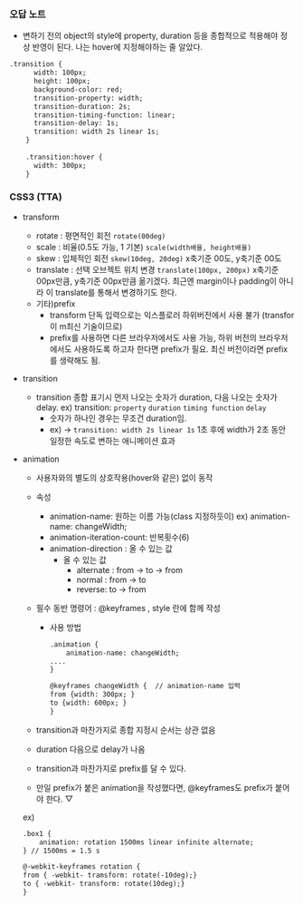 ### 오답 노트

- 변하기 전의 object의 style에 property, duration 등을 종합적으로 적용해야 정상 반영이 된다. 나는 hover에 지정해야하는 줄 알았다.

```html
.transition {
      width: 100px;
      height: 100px;
      background-color: red;
      transition-property: width;
      transition-duration: 2s;
      transition-timing-function: linear;
      transition-delay: 1s;
      transition: width 2s linear 1s;
    }
    
    .transition:hover {
      width: 300px;
    }
```

### CSS3 (TTA)

- transform
    - rotate : 평면적인 회전 `rotate(00deg)`
    - scale : 비율(0.5도 가능, 1 기본) `scale(width배율, height배율)`
    - skew : 입체적인 회전 `skew(10deg, 20deg)` x축기준 00도, y축기준 00도
    - translate : 선택 오브젝트 위치 변경 `translate(100px, 200px)` x축기준 00px만큼, y축기준 00px만큼 옮기겠다.
    최근엔 margin이나 padding이 아니라 이 translate를 통해서 변경하기도 한다.
    - 기타)prefix
        - transform 단독 입력으로는 익스플로러 하위버전에서 사용 불가 (transfor이 m최신 기술이므로)
        - prefix를 사용하면 다른 브라우저에서도 사용 가능, 하위 버전의 브라우저에서도 사용하도록 하고자 한다면 prefix가 필요. 최신 버전이라면 prefix를 생략해도 됨.
- transition
    - transition 종합 표기시 먼저 나오는 숫자가 duration, 다음 나오는 숫자가 delay.
    ex)  transition: `property` `duration` `timing function` `delay`
        - 숫자가 하나인 경우는 무조건 duration임.
        - ex) → `transition: width 2s linear 1s`
        1초 후에 width가 2초 동안 일정한 속도로 변하는 애니메이션 효과
- animation
    - 사용자와의 별도의 상호작용(hover와 같은) 없이 동작
    - 속성
        - animation-name: 원하는 이름 가능(class 지정하듯이)
        ex) animation-name: changeWidth;
        - animation-iteration-count: 반복횟수(6)
        - animation-direction : 올 수 있는 값
            - 올 수 있는 값
                - alternate : from → to → from
                - normal : from → to
                - reverse: to → from
    - 필수 동반 명령어 : @keyframes , style 란에 함께 작성
        - 사용 방법
            
            ```html
            .animation {
            	animation-name: changeWidth;
            ....
            }
            
            @keyframes changeWidth {  // animation-name 입력
            from {width: 300px; }
            to {width: 600px; }
            } 
            ```
            
    - transition과 마찬가지로 종합 지정시 순서는 상관 없음
    - duration 다음으로 delay가 나옴
    - transition과 마찬가지로 prefix를 달 수 있다.
    - 만일 prefix가 붙은 animation을 작성했다면,
    @keyframes도 prefix가 붙어야 한다. ▽
    
    ex)
    
    ```html
    .box1 {
    	animation: rotation 1500ms linear infinite alternate;
    } // 1500ms = 1.5 s
    
    @-webkit-keyframes rotation {
    from { -webkit- tramsform: rotate(-10deg);}
    to { -webkit- transform: rotate(10deg);}
    }
    ```